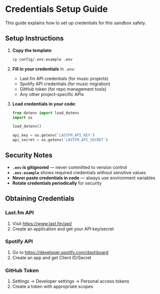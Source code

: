 # Credentials Setup Guide

This guide explains how to set up credentials for this sandbox safely.

## Setup Instructions

1. **Copy the template**:
   ```bash
   cp config/.env.example .env
   ```

2. **Fill in your credentials** in `.env`:
   - Last.fm API credentials (for music projects)
   - Spotify API credentials (for music migration)
   - GitHub token (for repo management tools)
   - Any other project-specific APIs

3. **Load credentials in your code**:
   ```python
   from dotenv import load_dotenv
   import os
   
   load_dotenv()
   
   api_key = os.getenv('LASTFM_API_KEY')
   api_secret = os.getenv('LASTFM_API_SECRET')
   ```

## Security Notes

- **`.env` is gitignored** — never committed to version control
- **`.env.example`** shows required credentials without sensitive values
- **Never paste credentials in code** — always use environment variables
- **Rotate credentials periodically** for security

## Obtaining Credentials

### Last.fm API
1. Visit https://www.last.fm/api/
2. Create an application and get your API key/secret

### Spotify API
1. Go to https://developer.spotify.com/dashboard
2. Create an app and get Client ID/Secret

### GitHub Token
1. Settings → Developer settings → Personal access tokens
2. Create a token with appropriate scopes
